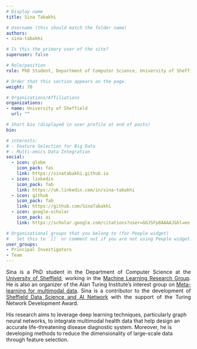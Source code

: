 ```yaml
---
# Display name
title: Sina Tabakhi

# Username (this should match the folder name)
authors:
- sina-tabakhi

# Is this the primary user of the site?
superuser: false

# Role/position
role: PhD Student, Department of Computer Science, University of Sheffield 

# Order that this section appears on the page.
weight: 70

# Organizations/Affiliations
organizations:
- name: University of Sheffield
  url: ""

# Short bio (displayed in user profile at end of posts)
bio: 

# interests:
# - Feature Selection for Big Data
# - Multi-omics Data Integration
social:
  - icon: globe
    icon_pack: fas
    link: https://sinatabakhi.github.io
  - icon: linkedin
    icon_pack: fab
    link: https://uk.linkedin.com/in/sina-tabakhi
  - icon: github
    icon_pack: fab
    link: https://github.com/SinaTabakhi
  - icon: google-scholar
    icon_pack: ai
    link: https://scholar.google.com/citations?user=G6JSFp8AAAAJ&hl=en

# Organizational groups that you belong to (for People widget)
#   Set this to `[]` or comment out if you are not using People widget.
user_groups:
- Principal Investigators
- Team
---
```


<p style="text-align:justify">
Sina is a PhD student in the Department of Computer Science at the <a href="https://www.sheffield.ac.uk/" target="_blank">University of Sheffield<a>, working in the <a href="https://www.sheffield.ac.uk/dcs/research/groups/machine-learning" target="_blank">Machine Learning Research Group<a>. He is also an organizer of the Alan Turing Institute’s interest group on <a href="https://www.turing.ac.uk/research/interest-groups/meta-learning-multimodal-data" target="_blank">Meta-learning for multimodal data<a>. Sina is a contributor to the development of <a href="https://shef-ai.github.io/" target="_blank">Sheffield Data Science and AI Network<a> with the support of the Turing Network Development Award.

His research aims to leverage deep learning techniques, particularly graph neural networks, to integrate multimodal health data that help design an accurate life-threatening disease diagnostic system. Moreover, he is developing methods to reduce the dimensionality of large-scale data through feature selection.
</p>
